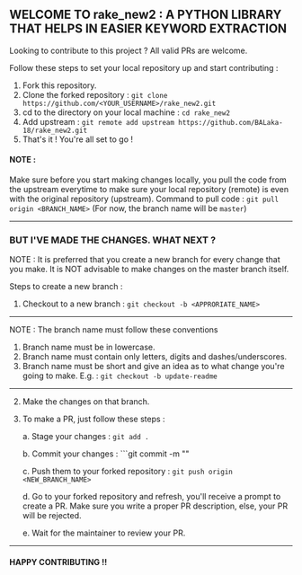 ## WELCOME TO rake_new2 : A PYTHON LIBRARY THAT HELPS IN EASIER KEYWORD EXTRACTION

Looking to contribute to this project ? All valid PRs are welcome.

Follow these steps to set your local repository up and start contributing :

1. Fork this repository.
2. Clone the forked repository : ```git clone https://github.com/<YOUR_USERNAME>/rake_new2.git```
3. cd to the directory on your local machine : ```cd rake_new2```
4. Add upstream : ```git remote add upstream https://github.com/BALaka-18/rake_new2.git```
5. That's it ! You're all set to go !

#### NOTE : 
Make sure before you start making changes locally, you pull the code from the upstream everytime to make sure your local repository (remote) is even with the original repository (upstream).
Command to pull code : ```git pull origin <BRANCH_NAME>```  (For now, the branch name will be ```master```)

_____________________________________________________________________________________________________________________________________________________________________________________________

### BUT I'VE MADE THE CHANGES. WHAT NEXT ?
NOTE : It is preferred that you create a new branch for every change that you make. It is NOT advisable to make changes on the master branch itself.

Steps to create a new branch :

1. Checkout to a new branch : ```git checkout -b <APPRORIATE_NAME>```  

-----------------------------------------------------------------------------------------------------------------------------------------

NOTE : The branch name must follow these conventions                                                                                     
                                                                                                                                         
1. Branch name must be in lowercase.                                                                                                    
2. Branch name must contain only letters, digits and dashes/underscores.                                                                 
3. Branch name must be short and give an idea as to what change you're going to make. E.g. : ```git checkout -b update-readme```

-----------------------------------------------------------------------------------------------------------------------------------------  

2. Make the changes on that branch.
3. To make a PR, just follow these steps :

    a. Stage your changes : ```git add .```
    
    b. Commit your changes : ```git commit -m "<proper commit message>"
    
    c. Push them to your forked repository : ```git push origin <NEW_BRANCH_NAME>```
    
    d. Go to your forked repository and refresh, you'll receive a prompt to create a PR. Make sure you write a proper PR description, else, your PR will be rejected.
    
    e. Wait for the maintainer to review your PR.
_____________________________________________________________________________________________________________________________________________________________________________________________

#### HAPPY CONTRIBUTING !! 

